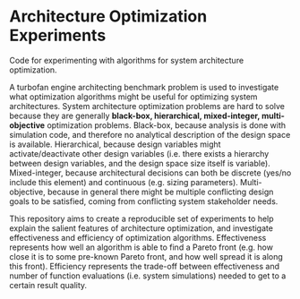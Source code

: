 # Architecture Optimization Experiments

Code for experimenting with algorithms for system architecture optimization.

A turbofan engine architecting benchmark problem is used to investigate what optimization algorithms might be useful
for optimizing system architectures. System architecture optimization problems are hard to solve because they are
generally **black-box, hierarchical, mixed-integer, multi-objective** optimization problems. Black-box, because analysis
is done with simulation code, and therefore no analytical description of the design space is available. Hierarchical,
because design variables might activate/deactivate other design variables (i.e. there exists a hierarchy between design
variables, and the design space size itself is variable). Mixed-integer, because architectural decisions can both be
discrete (yes/no include this element) and continuous (e.g. sizing parameters). Multi-objective, because in general
there might be multiple conflicting design goals to be satisfied, coming from conflicting system stakeholder needs.

This repository aims to create a reproducible set of experiments to help explain the salient features of architecture
optimization, and investigate effectiveness and efficiency of optimization algorithms. Effectiveness represents how
well an algorithm is able to find a Pareto front (e.g. how close it is to some pre-known Pareto front, and how well
spread it is along this front). Efficiency represents the trade-off between effectiveness and number of function
evaluations (i.e. system simulations) needed to get to a certain result quality.

